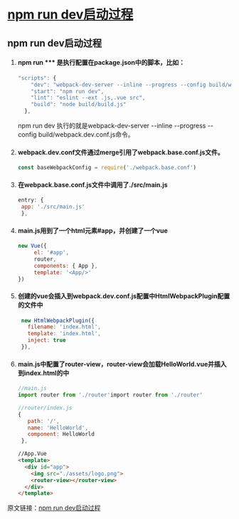 # [npm run dev启动过程](https://github.com/Twlig/issuesBlog/issues/68)

## npm run dev启动过程


1. #### npm run *** 是执行配置在package.json中的脚本，比如：

   ```javascript
   "scripts": {
       "dev": "webpack-dev-server --inline --progress --config build/webpack.dev.conf.js",
       "start": "npm run dev",
       "lint": "eslint --ext .js,.vue src",
       "build": "node build/build.js"
     },
   ```

   npm run dev 执行的就是webpack-dev-server --inline --progress --config build/webpack.dev.conf.js命令。

2. #### webpack.dev.conf文件通过merge引用了webpack.base.conf.js文件。

   ```javascript
   const baseWebpackConfig = require('./webpack.base.conf')
   ```

3. #### 在webpack.base.conf.js文件中调用了./src/main.js

   ```javascript
   entry: {
   	app: './src/main.js'
    },
   ```

4. #### main.js用到了一个html元素#app，并创建了一个vue

   ```javascript
   new Vue({
        el: '#app',
        router,
        components: { App },
        template: '<App/>'
   })
   ```

5. #### 创建的vue会插入到webpack.dev.conf.js配置中HtmlWebpackPlugin配置的文件中

   ```javascript
    new HtmlWebpackPlugin({
      filename: 'index.html',
      template: 'index.html',
      inject: true
    }),
   ```

6. #### main.js中配置了router-view，router-view会加载HelloWorld.vue并插入到index.html的中

   ```javascript
   //main.js
   import router from './router'import router from './router'
   ```

   ```javascript
   //router/index.js
   {
      path: '/',
      name: 'HelloWorld',
      component: HelloWorld
    },
   ```

   ```html
   //App.Vue
   <template>
     <div id="app">
       <img src="./assets/logo.png">
       <router-view></router-view>
     </div>
   </template>
   ```

   

原文链接：[npm run dev启动过程](https://blog.csdn.net/cerastes/article/details/85065037)